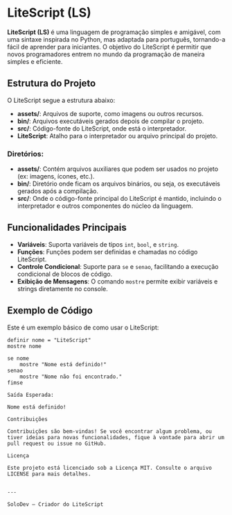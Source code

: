 # LiteScript (LS)

**LiteScript (LS)** é uma linguagem de programação simples e amigável, com uma sintaxe inspirada no Python, mas adaptada para português, tornando-a fácil de aprender para iniciantes. O objetivo do LiteScript é permitir que novos programadores entrem no mundo da programação de maneira simples e eficiente.

## Estrutura do Projeto

O LiteScript segue a estrutura abaixo:

- **assets/**: Arquivos de suporte, como imagens ou outros recursos.
- **bin/**: Arquivos executáveis gerados depois de compilar o projeto.
- **src/**: Código-fonte do LiteScript, onde está o interpretador.
- **LiteScript**: Atalho para o interpretador ou arquivo principal do projeto.

### Diretórios:

- **assets/**: Contém arquivos auxiliares que podem ser usados no projeto (ex: imagens, ícones, etc.).
- **bin/**: Diretório onde ficam os arquivos binários, ou seja, os executáveis gerados após a compilação.
- **src/**: Onde o código-fonte principal do LiteScript é mantido, incluindo o interpretador e outros componentes do núcleo da linguagem.

## Funcionalidades Principais

- **Variáveis**: Suporta variáveis de tipos `int`, `bool`, e `string`.
- **Funções**: Funções podem ser definidas e chamadas no código LiteScript.
- **Controle Condicional**: Suporte para `se` e `senao`, facilitando a execução condicional de blocos de código.
- **Exibição de Mensagens**: O comando `mostre` permite exibir variáveis e strings diretamente no console.

## Exemplo de Código

Este é um exemplo básico de como usar o LiteScript:

```lspt
definir nome = "LiteScript"
mostre nome

se nome
    mostre "Nome está definido!"
senao
    mostre "Nome não foi encontrado."
fimse

Saída Esperada:

Nome está definido!

Contribuições

Contribuições são bem-vindas! Se você encontrar algum problema, ou tiver ideias para novas funcionalidades, fique à vontade para abrir um pull request ou issue no GitHub.

Licença

Este projeto está licenciado sob a Licença MIT. Consulte o arquivo LICENSE para mais detalhes.


---

SoloDev – Criador do LiteScript